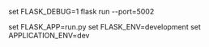 set FLASK_DEBUG=1
flask run --port=5002

set FLASK_APP=run.py
set FLASK_ENV=development
set APPLICATION_ENV=dev
